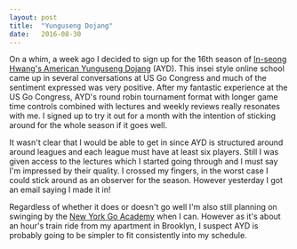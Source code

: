 ```yaml
---
layout: post
title:  "Yunguseng Dojang"
date:   2016-08-30
---
```


On a whim, a week ago I decided to sign up for the 16th season of
[In-seong Hwang's American Yunguseng Dojang](http://ayd.yunguseng.com)
(AYD). This insei style online school came up in several conversations
at US Go Congress and much of the sentiment expressed was very
positive. After my fantastic experience at the US Go Congress, AYD's
round robin tournament format with longer game time controls combined
with lectures and weekly reviews really resonates with me. I signed up
to try it out for a month with the intention of sticking around for
the whole season if it goes well.

It wasn't clear that I would be able to get in since AYD is structured
around around leagues and each league must have at least six
players. Still I was given access to the lectures which I started
going through and I must say I'm impressed by their quality. I crossed
my fingers, in the worst case I could stick around as an observer for
the season. However yesterday I got an email saying I made it in!

Regardless of whether it does or doesn't go well I'm also still
planning on swinging by the
[New York Go Academy](http://www.ny-go.org) when I can. However as
it's about an hour's train ride from my apartment in Brooklyn, I
suspect AYD is probably going to be simpler to fit consistently into
my schedule.
